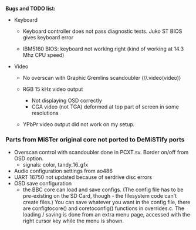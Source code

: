 **Bugs and TODO list:**

* Keyboard
  * Keyboard controller does not pass diagnostic tests. Juko ST BIOS gives keyboard error

  * IBM5160 BIOS: keyboard not working right (kind of working at 14.3 Mhz CPU speed)
  
* Video
  * No overscan with Graphic Gremlins scandoubler (//.video(video))
  * RGB 15 kHz video output 
    * Not displaying OSD correctly
    * CGA video (not TGA) deformed at top part of screen in some resolutions

  * YPbPr video output did not work on my setup.




### Parts from MiSTer original core not ported to DeMiSTify ports

* Overscan control with scandoubler done in PCXT.sv. Border on/off from OSD option.
  * signals: color, tandy_16_gfx
* Audio configuration settings from ao486
* UART 16750 not updated because of serdrive disc errors
* OSD save configuration
  *  the BBC core can load and save configs.  (The config file has to be pre-existing on the SD Card, though - the filesystem code can't create files.)  You can save whatever you want in the config file, there are configtocore() and coretoconfig() functions in overrides.c.  The loading / saving is done from an extra menu page, accessed with the right cursor key while the menu is shown.
